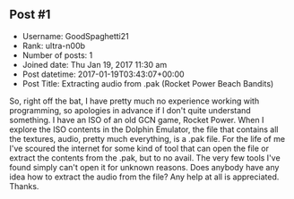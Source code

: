 ## Post #1
- Username: GoodSpaghetti21
- Rank: ultra-n00b
- Number of posts: 1
- Joined date: Thu Jan 19, 2017 11:30 am
- Post datetime: 2017-01-19T03:43:07+00:00
- Post Title: Extracting audio from .pak (Rocket Power Beach Bandits)

So, right off the bat, I have pretty much no experience working with programming, so apologies in advance if I don't quite understand something.  I have an ISO of an old GCN game, Rocket Power.  When I explore the ISO contents in the Dolphin Emulator, the file that contains all the textures, audio, pretty much everything, is a .pak file.  For the life of me I've scoured the internet for some kind of tool that can open the file or extract the contents from the .pak, but to no avail.  The very few tools I've found simply can't open it for unknown reasons.  Does anybody have any idea how to extract the audio from the file?  Any help at all is appreciated.  Thanks.
